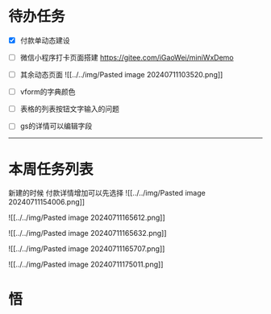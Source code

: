 # 待办任务
- [x] 付款单动态建设
- [ ] 微信小程序打卡页面搭建
      https://gitee.com/iGaoWei/miniWxDemo

- [ ] 其余动态页面
![[../../img/Pasted image 20240711103520.png]]

- [ ] vform的字典颜色
- [ ] 表格的列表按钮文字输入的问题
- [ ] gs的详情可以编辑字段


------
# 本周任务列表

新建的时候
付款详情增加可以先选择
![[../../img/Pasted image 20240711154006.png]]

![[../../img/Pasted image 20240711165612.png]]

![[../../img/Pasted image 20240711165632.png]]

![[../../img/Pasted image 20240711165707.png]]

![[../../img/Pasted image 20240711175011.png]]


# 悟